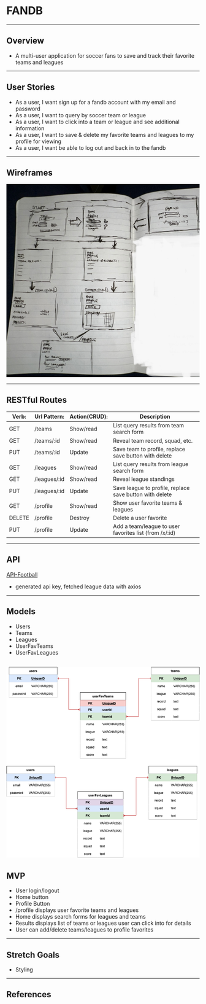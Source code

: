 # FANDB

---
## Overview
- A multi-user application for soccer fans to save and track their favorite teams and leagues

---
## User Stories
- As a user, I want sign up for a fandb account with my email and password 
- As a user, I want to query by soccer team or league
- As a user, I want to click into a team or league and see additional information
- As a user, I want to save & delete my favorite teams and leagues to my profile for viewing
- As a user, I want be able to log out and back in to the fandb

---
## Wireframes
![wireframes](/readmeimgs/IMG_1927.jpg)

---
## RESTful Routes

| Verb: | Url Pattern: | Action(CRUD): | Description |
| ----- | ------------ | ------------- | -------------------------------------  |
| GET   |   /teams     |  Show/read    | List query results from team search form | 
| GET   |   /teams/:id |  Show/read    | Reveal team record, squad, etc. |
| PUT   |   /teams/:id |  Update       | Save team to profile, replace save button with delete|
| GET   |   /leagues     |  Show/read    | List query results from league search form | 
| GET   |   /leagues/:id |  Show/read    | Reveal league standings |
| PUT   |   /leagues/:id |  Update       | Save league to profile, replace save button with delete|
| GET   |   /profile   |  Show/read    | Show user favorite teams & leagues |
| DELETE|   /profile   |  Destroy      | Delete a user favorite |
| PUT   |   /profile   |  Update       | Add a team/league to user favorites list (from /x/:id) |

---
## API

[API-Football](https://www.api-football.com/documentation-beta)
- generated api key, fetched league data with axios

---
## Models
- Users
- Teams
- Leagues
- UserFavTeams
- UserFavLeagues 

![drawio](readmeimgs/fandb.drawio.png)
---

## MVP
- User login/logout
- Home button
- Profile Button
- /profile displays user favorite teams and leagues
- Home displays search forms for leagues and teams
- Results displays list of teams or leagues user can click into for details 
- User can add/delete teams/leagues to profile favorites
---
## Stretch Goals
- Styling

---
## References


